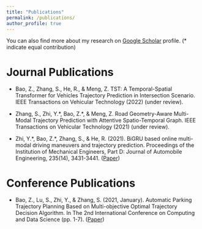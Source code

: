 ```yaml
---
title: "Publications"
permalink: /publications/
author_profile: true
---
```


<!-- {% if author.googlescholar %}
  You can also find my articles on <u><a href="{{author.googlescholar}}">my Google Scholar profile</a>.</u>
{% endif %}

{% include base_path %}

{% for post in site.publications reversed %}
  {% include archive-single.html %}
{% endfor %} -->

You can also find more about my research on [Google Scholar](https://scholar.google.ca/citations?hl=en&user=23abK70AAAAJ) profile.
(* indicate equal contribution)

Journal Publications
======
* Bao, Z., Zhang, S., He, R., & Meng, Z. TST: A Temporal-Spatial Transformer for Vehicles Trajectory Prediction in Intersection Scenario. IEEE Transactions on Vehicular Technology (2022) (under review).

* Zhang, S., Zhi, Y.\*, Bao, Z.\*, & Meng, Z. Road Geometry-Aware Multi-Modal Trajectory Prediction with Attentive Spatio-Temporal Graph. IEEE Transactions on Vehicular Technology (2021) (under review).

* Zhi, Y.\*, Bao, Z.\*, Zhang, S., & He, R. (2021). BiGRU based online multi-modal driving maneuvers and trajectory prediction. Proceedings of the Institution of Mechanical Engineers, Part D: Journal of Automobile Engineering, 235(14), 3431-3441. ([Paper](https://journals.sagepub.com/doi/abs/10.1177/09544070211014317))



Conference Publications
======
* Bao, Z., Lu, S., Zhi, Y., & Zhang, S. (2021, January). Automatic Parking Trajectory Planning Based on Multi-objective Optimal Trajectory Decision Algorithm. In The 2nd International Conference on Computing and Data Science (pp. 1-7). ([Paper](https://dl.acm.org/doi/abs/10.1145/3448734.3450909))